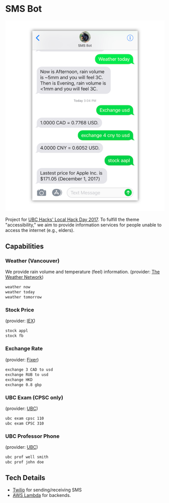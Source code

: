 # SMS Bot

<p align="center">
    <img title="screen shot" src="screenshot.png" />
</p>

Project for [UBC Hacks' Local Hack Day 2017](https://hackday.mlh.io/ubchacks?em=537). To fulfill the theme "accessibility," we aim to provide information services for people unable to access the internet (e.g., elders).

## Capabilities

### Weather (Vancouver)

We provide rain volume and temperature (feel) information. (provider: [The Weather Network](https://www.theweathernetwork.com))

```
weather now
weather today
weather tomorrow
```

### Stock Price
(provider: [IEX](https://iextrading.com))

```
stock appl
stock fb
```

### Exchange Rate
(provider: [Fixer](http://fixer.io))

```
exchange 3 CAD to usd
exchange RUB to usd
exchange HKD
exchange 0.8 gbp
```

### UBC Exam (CPSC only)
(provider: [UBC](http://ubc.ca))

```
ubc exam cpsc 110
ubc exam CPSC 310
```

### UBC Professor Phone
(provider: [UBC](http://ubc.ca))

```
ubc prof well smith
ubc prof john doe
```

## Tech Details

- [Twilio](https://www.twilio.com/) for sending/receiving SMS
- [AWS Lambda](https://aws.amazon.com/lambda/) for backends. 
